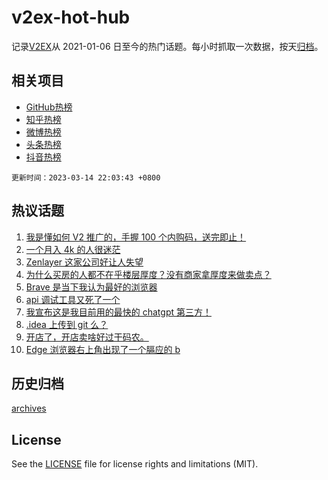 # v2ex-hot-hub

 记录[V2EX](https://www.v2ex.com/)从 2021-01-06 日至今的热门话题。每小时抓取一次数据，按天[归档](archives)。
 
 ## 相关项目

- [GitHub热榜](https://github.com/it985/github-hot-hub)
- [知乎热榜](https://github.com/it985/zhihu-hot-hub)
- [微博热榜](https://github.com/it985/weibo-hot-hub)
- [头条热榜](https://github.com/it985/toutiao-hot-hub)
- [抖音热榜](https://github.com/it985/douyin-hot-hub)


 `更新时间：2023-03-14 22:03:43 +0800`

## 热议话题

1. [我是懂如何 V2 推广的，手握 100 个内购码，送完即止！](https://www.v2ex.com/t/923752)
1. [一个月入 4k 的人很迷茫](https://www.v2ex.com/t/923756)
1. [Zenlayer 这家公司好让人失望](https://www.v2ex.com/t/923728)
1. [为什么买房的人都不在乎楼层厚度？没有商家拿厚度来做卖点？](https://www.v2ex.com/t/923760)
1. [Brave 是当下我认为最好的浏览器](https://www.v2ex.com/t/923789)
1. [api 调试工具又死了一个](https://www.v2ex.com/t/923819)
1. [我宣布这是我目前用的最快的 chatgpt 第三方！](https://www.v2ex.com/t/923757)
1. [.idea 上传到 git 么？](https://www.v2ex.com/t/923749)
1. [开店了，开店卖啥好过干码农。](https://www.v2ex.com/t/923759)
1. [Edge 浏览器右上角出现了一个膈应的 b](https://www.v2ex.com/t/923788)

## 历史归档

[archives](archives)

## License

See the [LICENSE](LICENSE) file for license rights and limitations (MIT).
